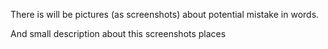 There is will be pictures (as screenshots) about potential mistake in words.

 And small description about this screenshots places
